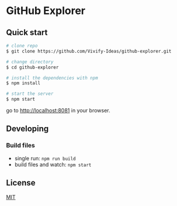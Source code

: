 # GitHub Explorer

## Quick start

```bash
# clone repo
$ git clone https://github.com/Vivify-Ideas/github-explorer.git

# change directory
$ cd github-explorer

# install the dependencies with npm
$ npm install

# start the server
$ npm start
```

go to [http://localhost:8081](http://localhost:8081) in your browser.


## Developing

### Build files

* single run: `npm run build`
* build files and watch: `npm start`

## License

[MIT](/LICENSE)
